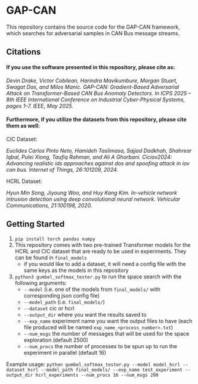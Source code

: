 # GAP-CAN
This repository contains the source code for the GAP-CAN framework, which searches for adversarial samples in CAN Bus message streams.

## Citations
#### If you use the software presented in this repository, please cite as:

*Devin Drake, Victor Cobilean, Harindra Mavikumbure, Morgan Stuart, Swagat Das, and Milos Manic. GAP-CAN: Gradient-Based Adversarial Attack on Transformer-Based CAN Bus Anomaly Detectors. In ICPS 2025 – 8th IEEE International Conference on Industrial Cyber-Physical Systems, pages 1–7. IEEE, May 2025.*

#### Furthermore, if you utilize the datasets from this repository, please cite them as well:

CIC Dataset:

*Euclides Carlos Pinto Neto, Hamideh Taslimasa, Sajjad Dadkhah, Shahrear Iqbal, Pulei Xiong, Taufiq Rahman, and Ali A Ghorbani. Ciciov2024: Advancing realistic ids approaches against dos and spoofing attack in iov can bus. Internet of Things, 26:101209, 2024.*

HCRL Dataset:

*Hyun Min Song, Jiyoung Woo, and Huy Kang Kim. In-vehicle network intrusion detection using deep convolutional neural network. Vehicular Communications, 21:100198, 2020.*

## Getting Started

1. `pip install torch pandas numpy`
2. This repository comes with two pre-trained Transformer models for the HCRL and CIC dataset that are ready to be used in experiments.  They can be found in `final_models`
   - if you would like to add a dataset, it will need a config file with the same keys as the models in this repository
4. `python3 gumbel_softmax_tester.py` to run the space search with the following arguments:
   - `--model` (i.e. one of the models from `final_models/` with corresponding json config file)
   - `--model_path` (i.e. `final_models/`)
   - `--dataset` cic or hcrl
   - `--output_dir` where you want the results saved to
   - `--exp_name` experiment name you want the output files to have (each file produced will be named `exp_name_<process_number>.txt`)
   - `--num_msgs` the number of messages that will be used for the space exploration (default 2500)
   - `--num_procs` the number of processes to be spun up to run the experiment in parallel (default 16)

Example usage: `python gumbel_softmax_tester.py --model model_hcrl --dataset hcrl --model_path final_models/ --exp_name test_experiment --output_dir hcrl_experiments --num_procs 16 --num_msgs 200`
